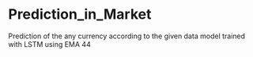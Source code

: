 # Prediction_in_Market
Prediction of the any currency according to the given data model trained with LSTM
using EMA 44
